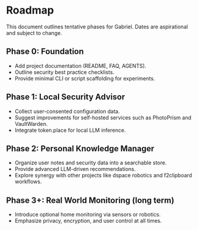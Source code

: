 # Roadmap

This document outlines tentative phases for Gabriel. Dates are aspirational and subject to change.

## Phase 0: Foundation

- Add project documentation (README, FAQ, AGENTS).
- Outline security best practice checklists.
- Provide minimal CLI or script scaffolding for experiments.

## Phase 1: Local Security Advisor

- Collect user-consented configuration data.
- Suggest improvements for self-hosted services such as PhotoPrism and VaultWarden.
- Integrate token.place for local LLM inference.

## Phase 2: Personal Knowledge Manager

- Organize user notes and security data into a searchable store.
- Provide advanced LLM-driven recommendations.
- Explore synergy with other projects like dspace robotics and f2clipboard workflows.

## Phase 3+: Real World Monitoring (long term)

- Introduce optional home monitoring via sensors or robotics.
- Emphasize privacy, encryption, and user control at all times.
